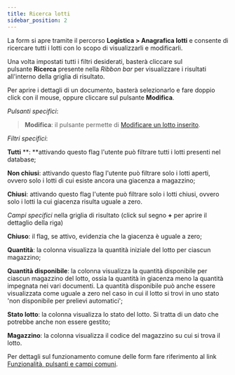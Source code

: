 ```yaml
---
title: Ricerca lotti
sidebar_position: 2
---
```


La form si apre tramite il percorso **Logistica > Anagrafica lotti** e consente di ricercare tutti i lotti con lo scopo di visualizzarli e modificarli.

Una volta impostati tutti i filtri desiderati, basterà cliccare sul pulsante **Ricerca** presente nella *Ribbon bar* per visualizzare i risultati all'interno della griglia di risultato.

Per aprire i dettagli di un documento, basterà selezionarlo e fare doppio click con il mouse, oppure cliccare sul pulsante **Modifica**.

*Pulsanti specifici*:

> **Modifica**: il pulsante permette di [Modificare un lotto inserito](/docs/logistics/lots-serial-numbers/lots-register).

*Filtri specifici*:

**Tutti** **: **attivando questo flag l'utente può filtrare tutti i lotti presenti nel database;

**Non chiusi**: attivando questo flag l'utente può filtrare solo i lotti aperti, ovvero solo i lotti di cui esiste ancora una giacenza a magazzino;

**Chiusi**: attivando questo flag l'utente può filtrare solo i lotti chiusi, ovvero solo i lotti la cui giacenza risulta uguale a zero.  

*Campi specifici* nella griglia di risultato (click sul segno **+** per aprire il dettaglio della riga)

**Chiuso**: il flag, se attivo, evidenzia che la giacenza è uguale a zero;

**Quantità**: la colonna visualizza la quantità iniziale del lotto per ciascun magazzino;

**Quantità disponibile**: la colonna visualizza la quantità disponibile per ciascun magazzino del lotto, ossia la quantità in giacenza meno la quantità impegnata nei vari documenti. La quantità disponibile può anche essere visualizzata come uguale a zero nel caso in cui il lotto si trovi in uno stato 'non disponibile per prelievi automatici';

**Stato lotto**: la colonna visualizza lo stato del lotto. Si tratta di un dato che potrebbe anche non essere gestito;

**Magazzino**: la colonna visualizza il codice del magazzino su cui si trova il lotto.

Per dettagli sul funzionamento comune delle form fare riferimento al link [Funzionalità, pulsanti e campi comuni](/docs/guide/common).